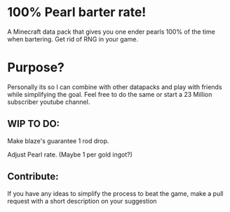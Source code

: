# 100% Pearl barter rate!
A Minecraft data pack that gives you one ender pearls 100% of the time when bartering. Get rid of RNG in your game. 

# Purpose?
Personally its so I can combine with other datapacks and play with friends while simplifying the goal. Feel free to do the same or start a 23 Million subscriber youtube channel.

## WIP TO DO:
Make blaze's guarantee 1 rod drop.

Adjust Pearl rate. (Maybe 1 per gold ingot?)

## Contribute:

If you have any ideas to simplify the process to beat the game, make a pull request with a short description on your suggestion
